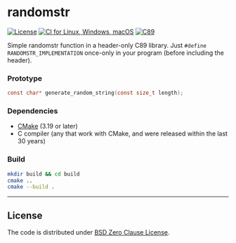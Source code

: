 randomstr
==========
[![License](https://img.shields.io/badge/license-0BSD-blue.svg)](https://opensource.org/licenses/0BSD)
[![CI for Linux, Windows, macOS](https://github.com/offscale/randomstr/actions/workflows/linux-Windows-macOS.yml/badge.svg)](https://github.com/offscale/randomstr/actions/workflows/github-actions.yml)
[![C89](https://img.shields.io/badge/C-89-blue)](https://en.wikipedia.org/wiki/C89_(C_version))

Simple randomstr function in a header-only C89 library. Just `#define RANDOMSTR_IMPLEMENTATION` once-only in your program (before including the header).

### Prototype

```c
const char* generate_random_string(const size_t length);
```

### Dependencies

- [CMake](https://cmake.org) (3.19 or later)
- C compiler (any that work with CMake, and were released within the last 30 years)

### Build

```bash
mkdir build && cd build
cmake ..
cmake --build .
```

---

## License

The code is distributed under [BSD Zero Clause License](COPYING).
